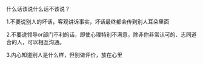 什么话该说什么话不该说？

1.不要说别人的坏话，客观讲诉事实，坏话最终都会传到别人耳朵里面

2.不要说领导or部门不利的话，即使心理特别不满意，除非你非常认可的、志同道合的人，可以相互沟通。

3.内心知道别人是什么样，但别做评价，放在心里